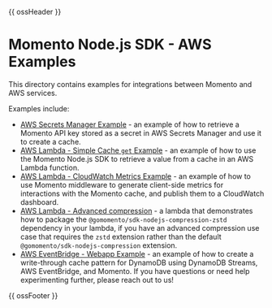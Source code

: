 {{ ossHeader }}

# Momento Node.js SDK - AWS Examples

This directory contains examples for integrations between Momento and AWS services.

Examples include:

- [AWS Secrets Manager Example](./secrets-manager) - an example of how to retrieve a Momento API key stored as a secret in AWS Secrets Manager and use it to create a cache.
- [AWS Lambda - Simple Cache `get` Example](./lambda-examples/simple-get) - an example of how to use the Momento Node.js SDK to retrieve a value from a cache in an AWS Lambda function.
- [AWS Lambda - CloudWatch Metrics Example](./lambda-examples/cloudwatch-metrics) - an example of how to use Momento middleware to generate client-side metrics for interactions with the Momento cache, and publish them to a CloudWatch dashboard.
- [AWS Lambda - Advanced compression](./lambda-examples/advanced-compression) - a lambda that demonstrates how to package the `@gomomento/sdk-nodejs-compression-zstd` dependency in your lambda, if you have an advanced compression use case that requires the `zstd` extension rather than the default `@gomomento/sdk-nodejs-compression` extension.
- [AWS EventBridge - Webapp Example](./eventbridge/webapp) - an example of how to create a write-through cache pattern for DynamoDB using DynamoDB Streams, AWS EventBridge, and Momento.
If you have questions or need help experimenting further, please reach out to us!

{{ ossFooter }}
